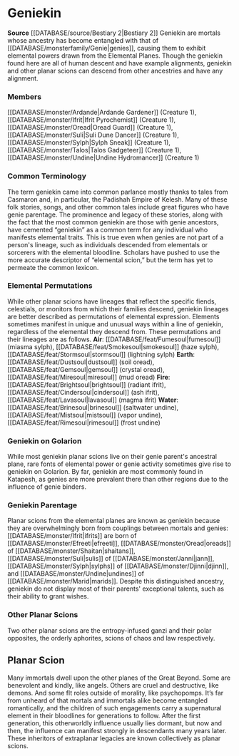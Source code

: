 ﻿---
creature_family: Geniekin
id: '145'
name: Geniekin
rarity: Common
source: '[[DATABASE/source/Bestiary 2|Bestiary 2]]'
type: Creature Family

---
# Geniekin

**Source** [[DATABASE/source/Bestiary 2|Bestiary 2]] 
Geniekin are mortals whose ancestry has become entangled with that of [[DATABASE/monsterfamily/Genie|genies]], causing them to exhibit elemental powers drawn from the Elemental Planes. Though the geniekin found here are all of human descent and have example alignments, geniekin and other planar scions can descend from other ancestries and have any alignment.

### Members

[[DATABASE/monster/Ardande|Ardande Gardener]] (Creature 1), [[DATABASE/monster/Ifrit|Ifrit Pyrochemist]] (Creature 1), [[DATABASE/monster/Oread|Oread Guard]] (Creature 1), [[DATABASE/monster/Suli|Suli Dune Dancer]] (Creature 1), [[DATABASE/monster/Sylph|Sylph Sneak]] (Creature 1), [[DATABASE/monster/Talos|Talos Gadgeteer]] (Creature 1), [[DATABASE/monster/Undine|Undine Hydromancer]] (Creature 1)

### Common Terminology

The term geniekin came into common parlance mostly thanks to tales from Casmaron and, in particular, the Padishah Empire of Kelesh. Many of these folk stories, songs, and other common tales include great figures who have genie parentage. The prominence and legacy of these stories, along with the fact that the most common geniekin are those with genie ancestors, have cemented “geniekin” as a common term for any individual who manifests elemental traits. This is true even when genies are not part of a person's lineage, such as individuals descended from elementals or sorcerers with the elemental bloodline. Scholars have pushed to use the more accurate descriptor of “elemental scion,” but the term has yet to permeate the common lexicon.

### Elemental Permutations

While other planar scions have lineages that reflect the specific fiends, celestials, or monitors from which their families descend, geniekin lineages are better described as permutations of elemental expression. Elements sometimes manifest in unique and unusual ways within a line of geniekin, regardless of the elemental they descend from. These permutations and their lineages are as follows. 
**Air**: [[DATABASE/feat/Fumesoul|fumesoul]] (miasma sylph), [[DATABASE/feat/Smokesoul|smokesoul]] (haze sylph), [[DATABASE/feat/Stormsoul|stormsoul]] (lightning sylph) 
**Earth**: [[DATABASE/feat/Dustsoul|dustsoul]] (soil oread), [[DATABASE/feat/Gemsoul|gemsoul]] (crystal oread), [[DATABASE/feat/Miresoul|miresoul]] (mud oread) 
**Fire**: [[DATABASE/feat/Brightsoul|brightsoul]] (radiant ifrit), [[DATABASE/feat/Cindersoul|cindersoul]] (ash ifrit), [[DATABASE/feat/Lavasoul|lavasoul]] (magma ifrit) 
**Water**: [[DATABASE/feat/Brinesoul|brinesoul]] (saltwater undine), [[DATABASE/feat/Mistsoul|mistsoul]] (vapor undine), [[DATABASE/feat/Rimesoul|rimesoul]] (frost undine)

###  Geniekin on Golarion

While most geniekin planar scions live on their genie parent's ancestral plane, rare fonts of elemental power or genie activity sometimes give rise to geniekin on Golarion. By far, geniekin are most commonly found in Katapesh, as genies are more prevalent there than other regions due to the influence of genie binders.

###  Geniekin Parentage

Planar scions from the elemental planes are known as geniekin because they are overwhelmingly born from couplings between mortals and genies: [[DATABASE/monster/Ifrit|ifrits]] are born of [[DATABASE/monster/Efreeti|efreeti]], [[DATABASE/monster/Oread|oreads]] of [[DATABASE/monster/Shaitan|shaitans]], [[DATABASE/monster/Suli|sulis]] of [[DATABASE/monster/Janni|jann]], [[DATABASE/monster/Sylph|sylphs]] of [[DATABASE/monster/Djinni|djinn]], and [[DATABASE/monster/Undine|undines]] of [[DATABASE/monster/Marid|marids]]. Despite this distinguished ancestry, geniekin do not display most of their parents' exceptional talents, such as their ability to grant wishes.

###  Other Planar Scions

Two other planar scions are the entropy-infused ganzi and their polar opposites, the orderly aphorites, scions of chaos and law respectively.

## Planar Scion

Many immortals dwell upon the other planes of the Great Beyond. Some are benevolent and kindly, like angels. Others are cruel and destructive, like demons. And some flt roles outside of morality, like psychopomps. It’s far from unheard of that mortals and immortals alike become entangled romantically, and the children of such engagements carry a supernatural element in their bloodlines for generations to follow. After the first generation, this otherworldly influence usually lies dormant, but now and then, the influence can manifest strongly in descendants many years later. These inheritors of extraplanar legacies are known collectively as planar scions.